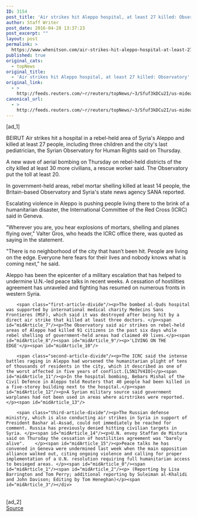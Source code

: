 ```yaml
---
ID: 3154
post_title: 'Air strikes hit Aleppo hospital, at least 27 killed: Observatory'
author: Staff Writer
post_date: 2016-04-28 13:37:23
post_excerpt: ""
layout: post
permalink: >
  https://www.whenitson.com/air-strikes-hit-aleppo-hospital-at-least-27-killed-observatory/
published: true
original_cats:
  - topNews
original_title:
  - 'Air strikes hit Aleppo hospital, at least 27 killed: Observatory'
original_link:
  - >
    http://feeds.reuters.com/~r/reuters/topNews/~3/Sfuf3kDCu2I/us-mideast-criris-syria-aleppo-idUSKCN0XP0SU
canonical_url:
  - >
    http://feeds.reuters.com/~r/reuters/topNews/~3/Sfuf3kDCu2I/us-mideast-criris-syria-aleppo-idUSKCN0XP0SU
---
```

 [ad_1]
<br><div id="articleText">
<span id="midArticle_start"/>

<span class="focusParagraph" readability="6"><p><span class="articleLocation">BEIRUT</span> Air strikes hit a hospital in a rebel-held area of Syria's Aleppo and killed at least 27 people, including three children and the city's last pediatrician, the Syrian Observatory for Human Rights said on Thursday.</p></span><span id="midArticle_0"/><p>A new wave of aerial bombing on Thursday on rebel-held districts of the city killed at least 30 more civilians, a rescue worker said. The Observatory put the toll at least 20. </p><span id="midArticle_1"/><p>In government-held areas, rebel mortar shelling killed at least 14 people, the Britain-based Observatory and Syria's state news agency SANA reported.</p><span id="midArticle_2"/><p>Escalating violence in Aleppo is pushing people living there to the brink of a humanitarian disaster, the International Committee of the Red Cross (ICRC) said in Geneva.</p><span id="midArticle_3"/><p>"Wherever you are, you hear explosions of mortars, shelling and planes flying over," Valter Gros, who heads the ICRC office there, was quoted as saying in the statement.</p><span id="midArticle_4"/><p>"There is no neighborhood of the city that hasn’t been hit. People are living on the edge. Everyone here fears for their lives and nobody knows what is coming next," he said.</p><span id="midArticle_5"/><p>Aleppo has been the epicenter of a military escalation that has helped to undermine U.N.-led peace talks in recent weeks. A cessation of hostilities agreement has unraveled and fighting has resumed on numerous fronts in western Syria. </p><span id="midArticle_6"/>
        
        <span class="first-article-divide"/><p>The bombed al-Quds hospital was supported by international medical charity Medecins Sans Frontieres (MSF), which said it was destroyed after being hit by a direct air strike that killed at least three doctors. </p><span id="midArticle_7"/><p>The Observatory said air strikes on rebel-held areas of Aleppo had killed 91 citizens in the past six days while rebel shelling of government-held areas had claimed 49 lives.</p><span id="midArticle_8"/><span id="midArticle_9"/><p>'LIVING ON THE EDGE'</p><span id="midArticle_10"/>
        
        <span class="second-article-divide"/><p>The ICRC said the intense battles raging in Aleppo had worsened the humanitarian plight of tens of thousands of residents in the city, which it described as one of the worst affected in five years of conflict.[L5N17V4IO]</p><span id="midArticle_11"/><p>In the hospital bombing, Bebars Mishal of the Civil Defence in Aleppo told Reuters that 40 people had been killed in a five-storey building next to the hospital.</p><span id="midArticle_12"/><p>A Syrian military source said government warplanes had not been used in areas where airstrikes were reported.</p><span id="midArticle_13"/>
        
        <span class="third-article-divide"/><p>The Russian defense ministry, which is also conducting air strikes in Syria in support of President Bashar al-Assad, could not immediately be reached for comment. Russia has previously denied hitting civilian targets in Syria. </p><span id="midArticle_14"/><p>U.N. envoy Staffan de Mistura said on Thursday the cessation of hostilities agreement was "barely alive".    </p><span id="midArticle_15"/><p>Peace talks he has convened in Geneva were undermined last week when the main opposition alliance walked out, citing ongoing violence and calling for proper implementation of a U.N. resolution requiring full humanitarian access to besieged areas. </p><span id="midArticle_0"/><span id="midArticle_1"/><span id="midArticle_2"/><p> (Reporting by Lisa Barrington and Tom Perry; additional reporting by Suleiman al-Khalidi and John Davison; Editing by Tom Heneghan)</p><span id="midArticle_3"/></div>
<br>[ad_2]
<br><a href="http://feeds.reuters.com/~r/reuters/topNews/~3/Sfuf3kDCu2I/us-mideast-criris-syria-aleppo-idUSKCN0XP0SU">Source </a>
